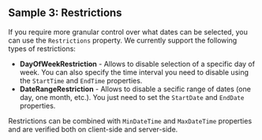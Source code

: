 ## Sample 3: Restrictions

If you require more granular control over what dates can be selected, you can use the `Restrictions` property. We currently support the following types of restrictions:

- **DayOfWeekRestriction** - Allows to disable selection of a specific day of week. You can also specify the time interval you need to disable using the `StartTime` and `EndTime` properties.
- **DateRangeRestriction** - Allows to disable a secific range of dates (one day, one month, etc.). You just need to set the `StartDate` and `EndDate` properties.

Restrictions can be combined with `MinDateTime` and `MaxDateTime` properties and are verified both on client-side and server-side.